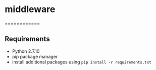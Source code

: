 # middleware
============

## Requirements

- Python 2.7.10
- pip package manager
- install additional packages using `pip install -r requirements.txt`